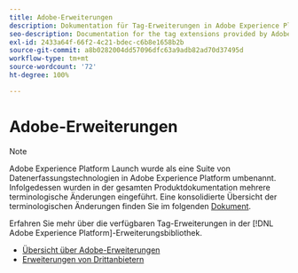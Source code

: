 ```yaml
---
title: Adobe-Erweiterungen
description: Dokumentation für Tag-Erweiterungen in Adobe Experience Platform.
seo-description: Documentation for the tag extensions provided by Adobe solutions.
exl-id: 2433a64f-66f2-4c21-bdec-c6b8e1658b2b
source-git-commit: a8b0282004dd57096dfc63a9adb82ad70d37495d
workflow-type: tm+mt
source-wordcount: '72'
ht-degree: 100%

---
```


# Adobe-Erweiterungen

>[!NOTE]
>
>Adobe Experience Platform Launch wurde als eine Suite von Datenerfassungstechnologien in Adobe Experience Platform umbenannt. Infolgedessen wurden in der gesamten Produktdokumentation mehrere terminologische Änderungen eingeführt. Eine konsolidierte Übersicht der terminologischen Änderungen finden Sie im folgenden [Dokument](../term-updates.md).

Erfahren Sie mehr über die verfügbaren Tag-Erweiterungen in der [!DNL Adobe Experience Platform]-Erweiterungsbibliothek.

* [Übersicht über Adobe-Erweiterungen](./web/overview.md)
* [Erweiterungen von Drittanbietern](./3rd-party-extensions.md)
